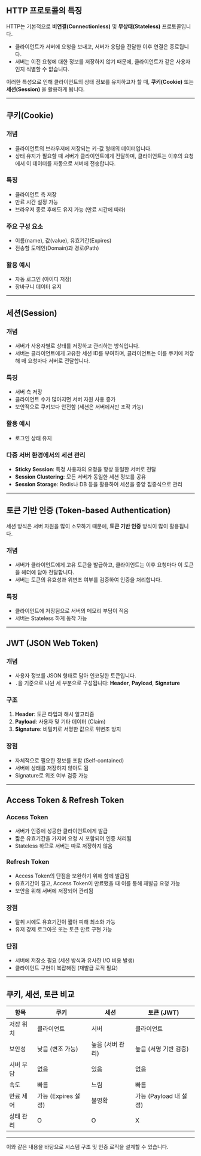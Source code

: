## HTTP 프로토콜의 특징

HTTP는 기본적으로 **비연결(Connectionless)** 및 **무상태(Stateless)** 프로토콜입니다.
- 클라이언트가 서버에 요청을 보내고, 서버가 응답을 전달한 이후 연결은 종료됩니다.
- 서버는 이전 요청에 대한 정보를 저장하지 않기 때문에, 클라이언트가 같은 사용자인지 식별할 수 없습니다.

이러한 특성으로 인해 클라이언트의 상태 정보를 유지하고자 할 때, **쿠키(Cookie)** 또는 **세션(Session)** 을 활용하게 됩니다.

---

## 쿠키(Cookie)

### 개념
- 클라이언트의 브라우저에 저장되는 키-값 형태의 데이터입니다.
- 상태 유지가 필요할 때 서버가 클라이언트에게 전달하며, 클라이언트는 이후의 요청에서 이 데이터를 자동으로 서버에 전송합니다.

### 특징
- 클라이언트 측 저장
- 만료 시간 설정 가능
- 브라우저 종료 후에도 유지 가능 (만료 시간에 따라)

### 주요 구성 요소
- 이름(name), 값(value), 유효기간(Expires)
- 전송할 도메인(Domain)과 경로(Path)

### 활용 예시
- 자동 로그인 (아이디 저장)
- 장바구니 데이터 유지

---

## 세션(Session)

### 개념
- 서버가 사용자별로 상태를 저장하고 관리하는 방식입니다.
- 서버는 클라이언트에게 고유한 세션 ID를 부여하며, 클라이언트는 이를 쿠키에 저장해 매 요청마다 서버로 전달합니다.

### 특징
- 서버 측 저장
- 클라이언트 수가 많아지면 서버 자원 사용 증가
- 보안적으로 쿠키보다 안전함 (세션은 서버에서만 조작 가능)

### 활용 예시
- 로그인 상태 유지

### 다중 서버 환경에서의 세션 관리
- **Sticky Session**: 특정 사용자의 요청을 항상 동일한 서버로 전달
- **Session Clustering**: 모든 서버가 동일한 세션 정보를 공유
- **Session Storage**: Redis나 DB 등을 활용하여 세션을 중앙 집중식으로 관리

---

## 토큰 기반 인증 (Token-based Authentication)

세션 방식은 서버 자원을 많이 소모하기 때문에, **토큰 기반 인증** 방식이 많이 활용됩니다.

### 개념
- 서버가 클라이언트에게 고유 토큰을 발급하고, 클라이언트는 이후 요청마다 이 토큰을 헤더에 담아 전달합니다.
- 서버는 토큰의 유효성과 위변조 여부를 검증하여 인증을 처리합니다.

### 특징
- 클라이언트에 저장됨으로 서버의 메모리 부담이 적음
- 서버는 Stateless 하게 동작 가능

---

## JWT (JSON Web Token)

### 개념
- 사용자 정보를 JSON 형태로 담아 인코딩한 토큰입니다.
- `.`을 기준으로 나뉜 세 부분으로 구성됩니다: **Header**, **Payload**, **Signature**

### 구조
1. **Header**: 토큰 타입과 해시 알고리즘
2. **Payload**: 사용자 및 기타 데이터 (Claim)
3. **Signature**: 비밀키로 서명한 값으로 위변조 방지

### 장점
- 자체적으로 필요한 정보를 포함 (Self-contained)
- 서버에 상태를 저장하지 않아도 됨
- Signature로 위조 여부 검증 가능

---

## Access Token & Refresh Token

### Access Token
- 서버가 인증에 성공한 클라이언트에게 발급
- 짧은 유효기간을 가지며 요청 시 포함되어 인증 처리됨
- Stateless 하므로 서버는 따로 저장하지 않음

### Refresh Token
- Access Token의 단점을 보완하기 위해 함께 발급됨
- 유효기간이 길고, Access Token이 만료됐을 때 이를 통해 재발급 요청 가능
- 보안을 위해 서버에 저장되어 관리됨

### 장점
- 탈취 시에도 유효기간이 짧아 피해 최소화 가능
- 유저 강제 로그아웃 또는 토큰 만료 구현 가능

### 단점
- 서버에 저장소 필요 (세션 방식과 유사한 I/O 비용 발생)
- 클라이언트 구현이 복잡해짐 (재발급 로직 필요)

---

## 쿠키, 세션, 토큰 비교
| 항목        | 쿠키                        | 세션                     | 토큰 (JWT)            |
|-------------|-----------------------------|--------------------------|------------------------|
| 저장 위치   | 클라이언트                  | 서버                    | 클라이언트             |
| 보안성      | 낮음 (변조 가능)            | 높음 (서버 관리)         | 높음 (서명 기반 검증) |
| 서버 부담   | 없음                        | 있음                     | 없음                   |
| 속도        | 빠름                        | 느림                     | 빠름                   |
| 만료 제어   | 가능 (Expires 설정)         | 불명확                   | 가능 (Payload 내 설정) |
| 상태 관리   | O                           | O                        | X                      |

---

이와 같은 내용을 바탕으로 시스템 구조 및 인증 로직을 설계할 수 있습니다.

